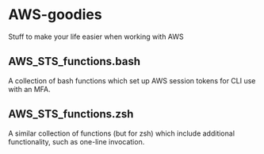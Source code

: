 AWS-goodies
===========
Stuff to make your life easier when working with AWS


AWS_STS_functions.bash
----------------------
A collection of bash functions which set up AWS session tokens for CLI use with an MFA.

AWS_STS_functions.zsh
---------------------
A similar collection of functions (but for zsh) which include additional functionality, such as one-line invocation. 
